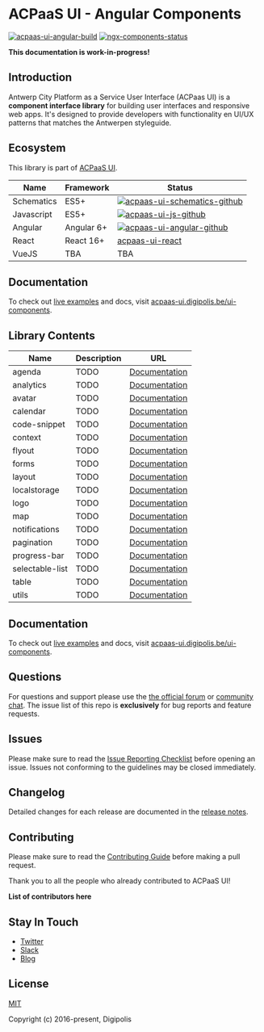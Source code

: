# ACPaaS UI - Angular Components

[![acpaas-ui-angular-build]][acpaas-ui-angular-travis]
[![ngx-components-status]][ngx-components-package]

**This documentation is work-in-progress!**

## Introduction

Antwerp City Platform as a Service User Interface (ACPaas UI) is a **component interface library** for building user interfaces and responsive web apps. It's designed to provide developers with functionality en UI/UX patterns that matches the Antwerpen styleguide.

## Ecosystem

This library is part of [ACPaaS UI][acpaas-ui].

| Name              | Framework  | Status  |
| ----------------- | ---------- | ------- |
| Schematics        | ES5+       | [![acpaas-ui-schematics-github]][acpaas-ui-schematics] |
| Javascript        | ES5+       | [![acpaas-ui-js-github]][acpaas-ui-js] |
| Angular           | Angular 6+ | [![acpaas-ui-angular-github]][acpaas-ui-angular] |
| React             | React 16+  | [acpaas-ui-react] |
| VueJS             | TBA        | TBA  |

## Documentation

To check out [live examples]() and docs, visit [acpaas-ui.digipolis.be/ui-components](https://acpaas-ui.digipolis.be/ui-components).

## Library Contents

| Name           | Description                              | URL                                                      |
| -------------- | ---------------------------------------- | --------------------------------------------------------- |
| agenda         | TODO                                     | [Documentation](./packages/agenda/README.md)  |
| analytics      | TODO                                     | [Documentation](./packages/analytics/README.md)  |
| avatar         | TODO                                     | [Documentation](./packages/avatar/README.md)  |
| calendar       | TODO                                     | [Documentation](./packages/calendar/README.md)  |
| code-snippet   | TODO                                     | [Documentation](./packages/code-snippet/README.md)  |
| context        | TODO                                     | [Documentation](./packages/context/README.md)  |
| flyout         | TODO                                     | [Documentation](./packages/flyout/README.md)  |
| forms          | TODO                                     | [Documentation](./packages/forms/README.md)  |
| layout         | TODO                                     | [Documentation](./packages/layout/README.md)  |
| localstorage   | TODO                                     | [Documentation](./packages/localstorage/README.md)  |
| logo           | TODO                                     | [Documentation](./packages/logo/README.md)  |
| map            | TODO                                     | [Documentation](./packages/map/README.md)  |
| notifications  | TODO                                     | [Documentation](./packages/notifications/README.md)  |
| pagination     | TODO                                     | [Documentation](./packages/pagination/README.md)  |
| progress-bar   | TODO                                     | [Documentation](./packages/progress-bar/README.md)  |
| selectable-list| TODO                                     | [Documentation](./packages/selectable-list/README.md)  |
| table          | TODO                                     | [Documentation](./packages/table/README.md)  |
| utils          | TODO                                     | [Documentation](./packages/utils/README.md)  |

## Documentation

To check out [live examples]() and docs, visit [acpaas-ui.digipolis.be/ui-components](https://acpaas-ui.digipolis.be/ui-components).

## Questions

For questions and support please use the [the official forum]() or [community chat](). The issue list of this repo is **exclusively** for bug reports and feature requests.

## Issues

Please make sure to read the [Issue Reporting Checklist]() before opening an issue. Issues not conforming to the guidelines may be closed immediately.

## Changelog

Detailed changes for each release are documented in the [release notes]().

## Contributing

Please make sure to read the [Contributing Guide](./CONRTRIBUTING.md) before making a pull request.

Thank you to all the people who already contributed to ACPaaS UI!

**List of contributors here**

## Stay In Touch

- [Twitter]()
- [Slack]()
- [Blog]()

## License

[MIT](http://opensource.org/licenses/MIT)

Copyright (c) 2016-present, Digipolis

<!-- Generic Links -->
[acpaas-ui]: https://acpaas-ui.digipolis.be

<!-- Travis -->
[acpaas-ui-angular-build]: https://img.shields.io/travis/digipolisantwerp/acpaas-ui-ngx.svg
[acpaas-ui-angular-travis]: https://travis-ci.org/digipolisantwerp/acpaas-ui-ngx

<!-- Github links -->

<!-- Github URL -->
[acpaas-ui-schematics]: https://github.com/digipolisantwerp/acpaas-ui_schematics
[acpaas-ui-js]: https://github.com/digipolisantwerp/acpaas-ui_js
[acpaas-ui-angular]: https://github.com/digipolisantwerp/acpaas-ui_angular
[acpaas-ui-react]: https://github.com/digipolisantwerp/acpaas-ui_react

<!-- Github Version Badge -->
[acpaas-ui-schematics-github]: https://img.shields.io/github/package-json/v/digipolisantwerp/acpaas-ui_schematics.svg
[acpaas-ui-angular-github]: https://img.shields.io/github/package-json/v/digipolisantwerp/acpaas-ui_angular.svg
[acpaas-ui-js-github]: https://img.shields.io/github/package-json/v/digipolisantwerp/acpaas-ui_js.svg

<!-- NPM Package links -->
[ngx-components-package]: https://www.npmjs.com/package/@acpaas-ui/ngx-components

<!-- NPM Version Badge -->
[ngx-components-status]: https://img.shields.io/npm/v/@acpaas-ui/ngx-components.svg
